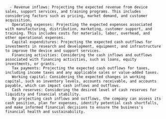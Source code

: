       - Revenue inflows: Projecting the expected revenue from device sales, support services, and training programs. This includes considering factors such as pricing, market demand, and customer acquisition.
       Operating expenses: Projecting the expected expenses associated with manufacturing, distribution, marketing, customer support, and training. This includes costs for materials, labor, overhead, and other operational expenses.
       Capital expenditures: Projecting the expected cash outflows for investments in research and development, equipment, and infrastructure to improve the device and support services.
       Financing activities: Considering the cash inflows and outflows associated with financing activities, such as loans, equity investments, or grants.
       Tax payments: Projecting the expected cash outflows for taxes, including income taxes and any applicable sales or value-added taxes.
       Working capital: Considering the expected changes in working capital, such as inventory levels, accounts receivable, and accounts payable, which can impact cash inflows and outflows.
       Cash reserves: Considering the desired level of cash reserves for liquidity and financial stability.
       By projecting cash inflows and outflows, the company can assess its cash position, plan for expenses, identify potential cash shortfalls, and make_informed financial decisions to ensure the business's financial health and sustainability.


